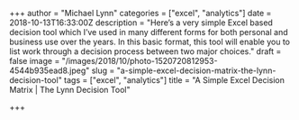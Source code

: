 +++
author = "Michael Lynn"
categories = ["excel", "analytics"]
date = 2018-10-13T16:33:00Z
description = "Here’s a very simple Excel based decision tool which I’ve used in many different forms for both personal and business use over the years. In this basic format, this tool will enable you to list work through a decision process between two major choices."
draft = false
image = "/images/2018/10/photo-1520720812953-4544b935ead8.jpeg"
slug = "a-simple-excel-decision-matrix-the-lynn-decision-tool"
tags = ["excel", "analytics"]
title = "A Simple Excel Decision Matrix | The Lynn Decision Tool"

+++

